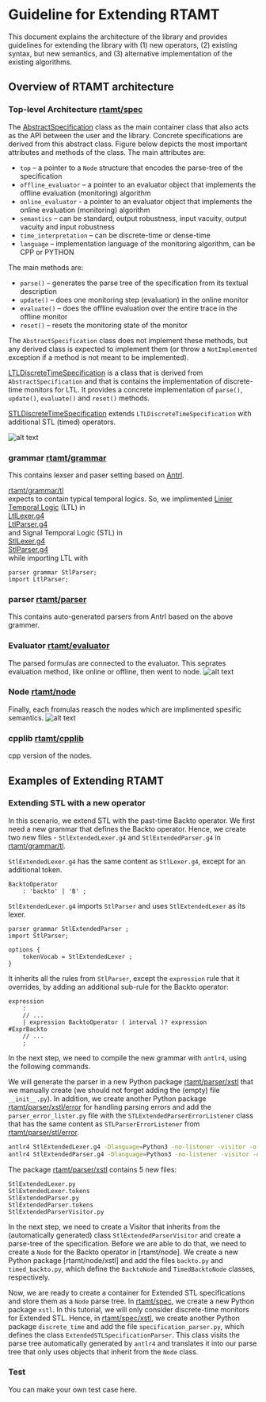 # Guideline for Extending RTAMT

This document explains the architecture of the library and provides guidelines 
for extending the library with (1) new operators, (2) existing syntax, 
but new semantics, and (3) alternative implementation of the existing algorithms.

## Overview of RTAMT architecture

### Top-level Architecture [rtamt/spec](rtamt/spec)

The [AbstractSpecification](rtamt/spec/abstract_specification.py) class as the main container class 
that also acts as the API between the user and the library. 
Concrete specifications are derived from this abstract class. Figure below 
depicts the most important attributes and methods of the class. 
The main attributes are:
- `top` – a pointer to a `Node` structure that encodes the parse-tree of the specification
- `offline_evaluator` – a pointer to an evaluator object that implements 
the offline evaluation (monitoring) algorithm
- `online_evaluator` - a pointer to an evaluator object that implements the 
online evaluation (monitoring) algorithm
- `semantics` – can be standard, output robustness, input vacuity, output vacuity 
and input robustness
- `time_interpretation` – can be discrete-time or dense-time
- `language` – implementation language of the monitoring algorithm, 
can be CPP or PYTHON

The main methods are:
- `parse()` – generates the parse tree of the specification from 
its textual description
- `update()` – does one monitoring step (evaluation) in the online monitor
- `evaluate()` – does the offline evaluation over the entire trace 
in the offline monitor
- `reset()` – resets the monitoring state of the monitor

The `AbstractSpecification` class does not implement these methods, but any 
derived class is expected to implement them (or throw a 
`NotImplemented` exception if a method is not meant to be implemented).

[LTLDiscreteTimeSpecification](rtamt/spec/ltl/discrete_time/specification.py) is a class that is derived from 
`AbstractSpecification` and that is contains the implementation of 
discrete-time monitors for LTL. It provides a concrete implementation of 
`parse()`, `update()`, `evaluate()` and `reset()` methods. 

[STLDiscreteTimeSpecification](rtamt/spec/stl/discrete_time/specification_parser.py) extends `LTLDiscreteTimeSpecification` 
with additional STL (timed) operators. 

![alt text](resources/top-diagram.png)

### grammar [rtamt/grammar](rtamt/grammar)

This contains lexser and paser setting based on [Antrl](https://www.antlr.org/).  

[rtamt/grammar/tl](rtamt/grammar/tl)  
expects to contain typical temporal logics.
So, we implimented [Linier Temporal Logic](https://en.wikipedia.org/wiki/Linear_temporal_logic) (LTL) in  
[LtlLexer.g4](rtamt/grammar/tl/LtlLexer.g4)  
[LtlParser.g4](rtamt/grammar/tl/LtlParser.g4)  
and Signal Temporal Logic (STL) in  
[StlLexer.g4](rtamt/grammar/tl/StlLexer.g4)  
[StlParser.g4](rtamt/grammar/tl/StlParser.g4)  
while importing LTL with

```g4
parser grammar StlParser;
import LtlParser;
```

### parser [rtamt/parser](rtamt/paser)

This contains auto-generated parsers from Antrl based on the above grammer.

### Evaluator [rtamt/evaluator](rtamt/evaluator)

The parsed formulas are connected to the evaluator.
This seprates evaluation method, like online or offline, then went to node.
![alt text](resources/evaluator-diagram.png)

### Node [rtamt/node](rtamt/node)

Finally, each fromulas reasch the nodes which are implimented spesific semantics.
![alt text](resources/node-diagram.png)

### cpplib [rtamt/cpplib](rtamt/cpplib)

cpp version of the nodes.

## Examples of Extending RTAMT

### Extending STL with a new operator

In this scenario, we extend STL with the past-time Backto operator. 
We first need a new grammar that defines the Backto operator. Hence, 
we create two new files - `StlExtendedLexer.g4` and `StlExtendedParser.g4` 
in [rtamt/grammar/tl](rtamt/grammar/tl). 

`StlExtendedLexer.g4` has the same content as `StlLexer.g4`, except for an 
additional token.

```antlrv4
BacktoOperator
    : 'backto' | 'B' ;
```

`StlExtendedLexer.g4` imports `StlParser` and uses `StlExtendedLexer` as its 
lexer.

```antlrv4
parser grammar StlExtendedParser ;
import StlParser;

options {
    tokenVocab = StlExtendedLexer ;
}
```

It inherits all the rules from `StlParser`, except the `expression` rule that 
it overrides, by adding an additional sub-rule for the Backto operator:

```antlrv4
expression
    :
    // ...
    | expression BacktoOperator ( interval )? expression         #ExprBackto
    // ...
    ;
```

In the next step, we need to compile the new grammar with `antlr4`, using the 
following commands. 

We will generate the parser in a new Python package [rtamt/parser/xstl](rtamt/parser/xstl) 
that we manually create (we should not forget adding the (empty) file `__init__.py`). 
In addition, we create another Python package [rtamt/parser/xstl/error](rtamt/parser/xstl/error) 
for handling parsing errors and add the `parser_error_lister.py` file with the
`STLExtendedParserErrorListener` class that has the same content as 
`STLParserErrorListener` from [rtamt/parser/stl/error](rtamt/parser/stl/error).

```bash
antlr4 StlExtendedLexer.g4 -Dlanguage=Python3 -no-listener -visitor -o ../../parser/xstl/
antlr4 StlExtendedParser.g4 -Dlanguage=Python3 -no-listener -visitor -o ../../parser/xstl/
```

The package [rtamt/parser/xstl](rtamt/parser/xstl) contains 5 new files:

```text
StlExtendedLexer.py
StlExtendedLexer.tokens
StlExtendedParser.py
StlExtendedParser.tokens
StlExtendedParserVisitor.py
```

In the next step, we need to create a Visitor that inherits from the 
(automatically generated) class `StlExtendedParserVisitor` and create a 
parse-tree of the specification. Before we are able to do that, we 
need to create a `Node` for the Backto operator in [rtamt/node]. 
We create a new Python package [rtamt/node/xstl] and add the 
files `backto.py` and `timed_backto.py`, which define the `BacktoNode` and 
`TimedBacktoNode` classes, respectively.

Now, we are ready to create a container for Extended STL specifications 
and store them as a `Node` parse tree. In [rtamt/spec](rtamt/spec), we 
create a new Python package `xstl`. In this tutorial, we will only 
consider discrete-time monitors for Extended STL. Hence, 
in [rtamt/spec/xstl](rtamt/spec/xstl), we create another Python package 
`discrete_time` and add the file `specification_parser.py`, which defines 
the class `ExtendedSTLSpecificationParser`. This class visits the 
parse tree automatically generated by `antlr4` and translates it into 
our parse tree that only uses objects that inherit from the `Node` class.

### Test

You can make your own test case here.
